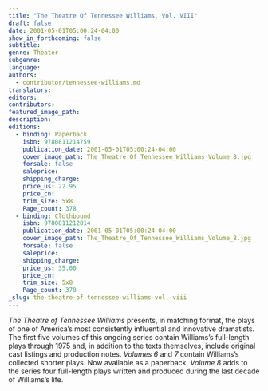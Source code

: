```yaml
---
title: "The Theatre Of Tennessee Williams, Vol. VIII"
draft: false
date: 2001-05-01T05:00:24-04:00
show_in_forthcoming: false
subtitle:
genre: Theater
subgenre:
language:
authors:
  - contributor/tennessee-williams.md
translators:
editors:
contributors:
featured_image_path:
description:
editions:
  - binding: Paperback
    isbn: 9780811214759
    publication_date: 2001-05-01T05:00:24-04:00
    cover_image_path: The_Theatre_Of_Tennessee_Williams_Volume_8.jpg
    forsale: false
    saleprice:
    shipping_charge:
    price_us: 22.95
    price_cn:
    trim_size: 5x8
    Page_count: 378
  - binding: Clothbound
    isbn: 9780811212014
    publication_date: 2001-05-01T05:00:24-04:00
    cover_image_path: The_Theatre_Of_Tennessee_Williams_Volume_8.jpg
    forsale: false
    saleprice:
    shipping_charge:
    price_us: 35.00
    price_cn:
    trim_size: 5x8
    Page_count: 378
_slug: the-theatre-of-tennessee-williams-vol.-viii
---
```


_The Theatre of Tennessee Williams_ presents, in matching format, the plays of one of America’s most consistently influential and innovative dramatists. The first five volumes of this ongoing series contain Williams’s full-length plays through 1975 and, in addition to the texts themselves, include original cast listings and production notes. _Volumes 6_ and _7_ contain Williams’s collected shorter plays. Now available as a paperback, _Volume 8_ adds to the series four full-length plays written and produced during the last decade of Williams’s life.


